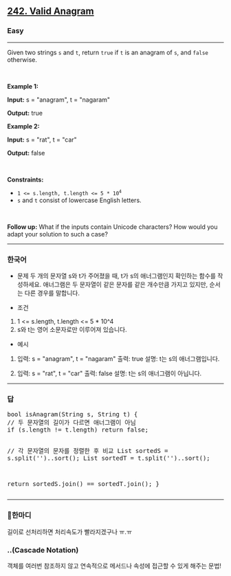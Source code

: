 <h2><a href="https://leetcode.com/problems/valid-anagram">242. Valid Anagram</a></h2><h3>Easy</h3><hr><p>Given two strings <code>s</code> and <code>t</code>, return <code>true</code> if <code>t</code> is an <span data-keyword="anagram">anagram</span> of <code>s</code>, and <code>false</code> otherwise.</p>

<p>&nbsp;</p>
<p><strong class="example">Example 1:</strong></p>

<div class="example-block">
<p><strong>Input:</strong> <span class="example-io">s = &quot;anagram&quot;, t = &quot;nagaram&quot;</span></p>

<p><strong>Output:</strong> <span class="example-io">true</span></p>
</div>

<p><strong class="example">Example 2:</strong></p>

<div class="example-block">
<p><strong>Input:</strong> <span class="example-io">s = &quot;rat&quot;, t = &quot;car&quot;</span></p>

<p><strong>Output:</strong> <span class="example-io">false</span></p>
</div>

<p>&nbsp;</p>
<p><strong>Constraints:</strong></p>

<ul>
	<li><code>1 &lt;= s.length, t.length &lt;= 5 * 10<sup>4</sup></code></li>
	<li><code>s</code> and <code>t</code> consist of lowercase English letters.</li>
</ul>

<p>&nbsp;</p>
<p><strong>Follow up:</strong> What if the inputs contain Unicode characters? How would you adapt your solution to such a case?</p>

---
<h3>한국어</h3>

* 문제
두 개의 문자열 s와 t가 주어졌을 때,
t가 s의 애너그램인지 확인하는 함수를 작성하세요.
애너그램은 두 문자열이 같은 문자를 같은 개수만큼 가지고 있지만, 순서는 다른 경우를 말합니다.

* 조건
1. 1 <= s.length, t.length <= 5 * 10^4
2. s와 t는 영어 소문자로만 이루어져 있습니다.

* 예시
1. 입력: s = "anagram", t = "nagaram" 출력: true
	설명: t는 s의 애너그램입니다.

2. 입력: s = "rat", t = "car" 출력: false
	설명: t는 s의 애너그램이 아닙니다.

---
<h3>답</h3>
<pre>
bool isAnagram(String s, String t) {
// 두 문자열의 길이가 다르면 애너그램이 아님
if (s.length != t.length) return false;
  
// 각 문자열의 문자를 정렬한 후 비교
List<String> sortedS = s.split('')..sort();
List<String> sortedT = t.split('')..sort();
     
return sortedS.join() == sortedT.join();
}
</pre>

---
<h3>🐯한마디</h3>
<p>길이로 선처리하면 처리속도가 빨라지겠구나 ㅠ.ㅠ</p>
<h3>..(Cascade Notation)</h3>
<p>객체를 여러번 참조하지 않고 연속적으로 메서드나 속성에 접근할 수 있게 해주는 문법!</p>
